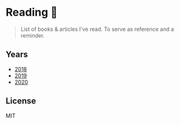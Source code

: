 # Reading 📖

> List of books & articles I've read. To serve as reference and a reminder.

## Years

- [2018](2018.md)
- [2019](2019.md)
- [2020](2020.md)

## License

MIT
